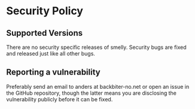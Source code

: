 # Security Policy

## Supported Versions

There are no security specific releases of smelly. Security bugs are fixed
and released just like all other bugs.

## Reporting a vulnerability

Preferably send an email to anders at backbiter-no.net or open an issue in the
GitHub repository, though the latter means you are disclosing the vulnerability
publicly before it can be fixed.
